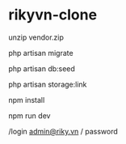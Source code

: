 
# rikyvn-clone

unzip vendor.zip

php artisan migrate

php artisan db:seed

php artisan storage:link

npm install

npm run dev

/login
admin@riky.vn / password
